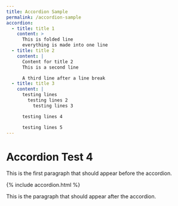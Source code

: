 ```yaml
---
title: Accordion Sample
permalink: /accordion-sample
accordion:
  - title: title 1
    content: >
      This is folded line
      everything is made into one line
  - title: title 2
    content: |
      Content for title 2
      This is a second line

      A third line after a line break
  - title: title 3
    content: |
      testing lines
        testing lines 2
          testing lines 3

      testing lines 4

      testing lines 5
---
```


# Accordion Test 4

This is the first paragraph that should appear before the accordion.

{% include accordion.html %}

This is the paragraph that should appear after the accordion.